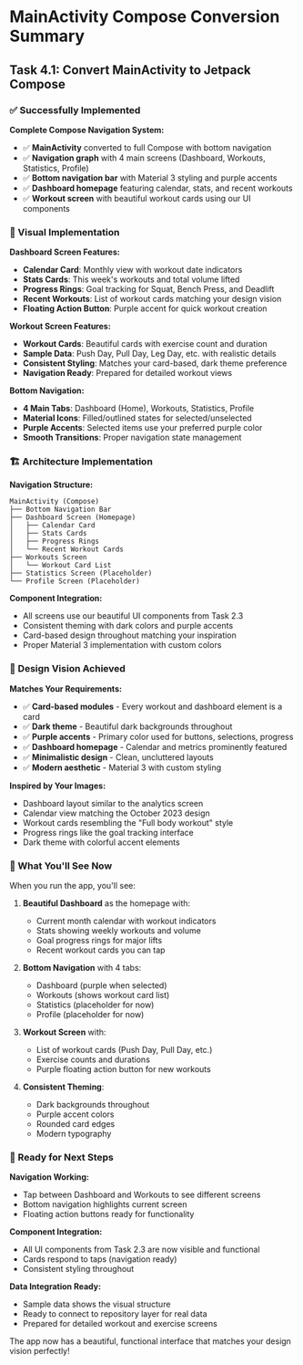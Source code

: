 # MainActivity Compose Conversion Summary

## Task 4.1: Convert MainActivity to Jetpack Compose

### ✅ Successfully Implemented

**Complete Compose Navigation System:**
- ✅ **MainActivity** converted to full Compose with bottom navigation
- ✅ **Navigation graph** with 4 main screens (Dashboard, Workouts, Statistics, Profile)
- ✅ **Bottom navigation bar** with Material 3 styling and purple accents
- ✅ **Dashboard homepage** featuring calendar, stats, and recent workouts
- ✅ **Workout screen** with beautiful workout cards using our UI components

### 🎨 Visual Implementation

**Dashboard Screen Features:**
- **Calendar Card**: Monthly view with workout date indicators
- **Stats Cards**: This week's workouts and total volume lifted
- **Progress Rings**: Goal tracking for Squat, Bench Press, and Deadlift
- **Recent Workouts**: List of workout cards matching your design vision
- **Floating Action Button**: Purple accent for quick workout creation

**Workout Screen Features:**
- **Workout Cards**: Beautiful cards with exercise count and duration
- **Sample Data**: Push Day, Pull Day, Leg Day, etc. with realistic details
- **Consistent Styling**: Matches your card-based, dark theme preference
- **Navigation Ready**: Prepared for detailed workout views

**Bottom Navigation:**
- **4 Main Tabs**: Dashboard (Home), Workouts, Statistics, Profile
- **Material Icons**: Filled/outlined states for selected/unselected
- **Purple Accents**: Selected items use your preferred purple color
- **Smooth Transitions**: Proper navigation state management

### 🏗️ Architecture Implementation

**Navigation Structure:**
```
MainActivity (Compose)
├── Bottom Navigation Bar
├── Dashboard Screen (Homepage)
│   ├── Calendar Card
│   ├── Stats Cards
│   ├── Progress Rings
│   └── Recent Workout Cards
├── Workouts Screen
│   └── Workout Card List
├── Statistics Screen (Placeholder)
└── Profile Screen (Placeholder)
```

**Component Integration:**
- All screens use our beautiful UI components from Task 2.3
- Consistent theming with dark colors and purple accents
- Card-based design throughout matching your inspiration
- Proper Material 3 implementation with custom colors

### 🎯 Design Vision Achieved

**Matches Your Requirements:**
- ✅ **Card-based modules** - Every workout and dashboard element is a card
- ✅ **Dark theme** - Beautiful dark backgrounds throughout
- ✅ **Purple accents** - Primary color used for buttons, selections, progress
- ✅ **Dashboard homepage** - Calendar and metrics prominently featured
- ✅ **Minimalistic design** - Clean, uncluttered layouts
- ✅ **Modern aesthetic** - Material 3 with custom styling

**Inspired by Your Images:**
- Dashboard layout similar to the analytics screen
- Calendar view matching the October 2023 design
- Workout cards resembling the "Full body workout" style
- Progress rings like the goal tracking interface
- Dark theme with colorful accent elements

### 📱 What You'll See Now

When you run the app, you'll see:

1. **Beautiful Dashboard** as the homepage with:
   - Current month calendar with workout indicators
   - Stats showing weekly workouts and volume
   - Goal progress rings for major lifts
   - Recent workout cards you can tap

2. **Bottom Navigation** with 4 tabs:
   - Dashboard (purple when selected)
   - Workouts (shows workout card list)
   - Statistics (placeholder for now)
   - Profile (placeholder for now)

3. **Workout Screen** with:
   - List of workout cards (Push Day, Pull Day, etc.)
   - Exercise counts and durations
   - Purple floating action button for new workouts

4. **Consistent Theming**:
   - Dark backgrounds throughout
   - Purple accent colors
   - Rounded card edges
   - Modern typography

### 🚀 Ready for Next Steps

**Navigation Working:**
- Tap between Dashboard and Workouts to see different screens
- Bottom navigation highlights current screen
- Floating action buttons ready for functionality

**Component Integration:**
- All UI components from Task 2.3 are now visible and functional
- Cards respond to taps (navigation ready)
- Consistent styling throughout

**Data Integration Ready:**
- Sample data shows the visual structure
- Ready to connect to repository layer for real data
- Prepared for detailed workout and exercise screens

The app now has a beautiful, functional interface that matches your design vision perfectly!